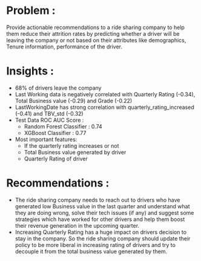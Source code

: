 # Problem :
Provide actionable recommendations to a ride sharing company to help them reduce their attrition rates by predicting whether a driver will be leaving the company or not based on their attributes like demographics, Tenure information, performance of the driver.


# Insights : 
- 68% of drivers leave the company
- Last Working data is negatively correlated with Quarterly Rating (-0.34), Total Business value (-0.29) and Grade (-0.22)
- LastWorkingDate has strong correlation with quarterly_rating_increased (-0.41) and TBV_std (-0.32)
- Test Data ROC AUC Score : 
    - Random Forest Classifier : 0.74
    - XGBoost Classifier : 0.77
- Most important features:
    - If the quarterly rating increases or not
    - Total Business value generated by driver
    - Quarterly Rating of driver
    

# Recommendations : 
- The ride sharing company needs to reach out to drivers who have generated low Business value in the last quarter and understand what they are doing wrong, solve their tech issues (if any) and suggest some strategies which have worked for other drivers and help them  boost their revenue generation in the upcoming quarter. 
- Increasing Quarterly Rating has a huge impact on drivers decision to stay in the company. So the ride sharing company should update their policy to be more liberal in increasing rating of drivers and try to decouple it from the total business value generated by them.